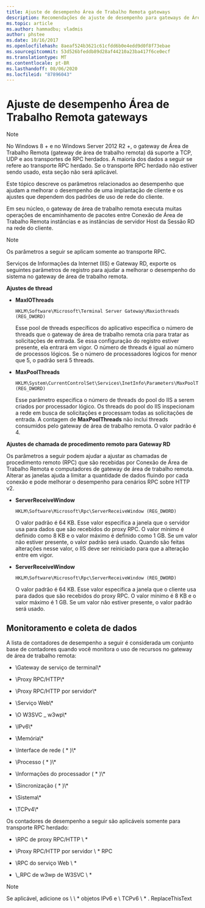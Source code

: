 ```yaml
---
title: Ajuste de desempenho Área de Trabalho Remota gateways
description: Recomendações de ajuste de desempenho para gateways de Área de Trabalho Remota
ms.topic: article
ms.author: hammadbu; vladmis
author: phstee
ms.date: 10/16/2017
ms.openlocfilehash: 8aeaf524b3621c61cfdd6b0e4edd9d0f8f73ebae
ms.sourcegitcommit: 53d526bfeddb89d28af44210a23ba417f6ce0ecf
ms.translationtype: MT
ms.contentlocale: pt-BR
ms.lasthandoff: 08/06/2020
ms.locfileid: "87896043"
---
```

# <a name="performance-tuning-remote-desktop-gateways"></a>Ajuste de desempenho Área de Trabalho Remota gateways

> [!NOTE]
> No Windows 8 + e no Windows Server 2012 R2 +, o gateway de Área de Trabalho Remota (gateway de área de trabalho remota) dá suporte a TCP, UDP e aos transportes de RPC herdados. A maioria dos dados a seguir se refere ao transporte RPC herdado. Se o transporte RPC herdado não estiver sendo usado, esta seção não será aplicável.

Este tópico descreve os parâmetros relacionados ao desempenho que ajudam a melhorar o desempenho de uma implantação de cliente e os ajustes que dependem dos padrões de uso de rede do cliente.

Em seu núcleo, o gateway de área de trabalho remota executa muitas operações de encaminhamento de pacotes entre Conexão de Área de Trabalho Remota instâncias e as instâncias de servidor Host da Sessão RD na rede do cliente.

> [!NOTE]
> Os parâmetros a seguir se aplicam somente ao transporte RPC.

Serviços de Informações da Internet (IIS) e Gateway RD, exporte os seguintes parâmetros de registro para ajudar a melhorar o desempenho do sistema no gateway de área de trabalho remota.

**Ajustes de thread**

-   **MaxIOThreads**

    ``` syntax
    HKLM\Software\Microsoft\Terminal Server Gateway\Maxiothreads (REG_DWORD)
    ```

    Esse pool de threads específicos do aplicativo especifica o número de threads que o gateway de área de trabalho remota cria para tratar as solicitações de entrada. Se essa configuração do registro estiver presente, ela entrará em vigor. O número de threads é igual ao número de processos lógicos. Se o número de processadores lógicos for menor que 5, o padrão será 5 threads.

-   **MaxPoolThreads**

    ``` syntax
    HKLM\System\CurrentControlSet\Services\InetInfo\Parameters\MaxPoolThreads (REG_DWORD)
    ```

    Esse parâmetro especifica o número de threads do pool do IIS a serem criados por processador lógico. Os threads do pool do IIS inspecionam a rede em busca de solicitações e processam todas as solicitações de entrada. A contagem de **MaxPoolThreads** não inclui threads consumidos pelo gateway de área de trabalho remota. O valor padrão é 4.

**Ajustes de chamada de procedimento remoto para Gateway RD**

Os parâmetros a seguir podem ajudar a ajustar as chamadas de procedimento remoto (RPC) que são recebidas por Conexão de Área de Trabalho Remota e computadores de gateway de área de trabalho remota. Alterar as janelas ajuda a limitar a quantidade de dados fluindo por cada conexão e pode melhorar o desempenho para cenários RPC sobre HTTP v2.

-   **ServerReceiveWindow**

    ``` syntax
    HKLM\Software\Microsoft\Rpc\ServerReceiveWindow (REG_DWORD)
    ```

    O valor padrão é 64 KB. Esse valor especifica a janela que o servidor usa para dados que são recebidos do proxy RPC. O valor mínimo é definido como 8 KB e o valor máximo é definido como 1 GB. Se um valor não estiver presente, o valor padrão será usado. Quando são feitas alterações nesse valor, o IIS deve ser reiniciado para que a alteração entre em vigor.

-   **ServerReceiveWindow**

    ``` syntax
    HKLM\Software\Microsoft\Rpc\ServerReceiveWindow (REG_DWORD)
    ```

    O valor padrão é 64 KB. Esse valor especifica a janela que o cliente usa para dados que são recebidos do proxy RPC. O valor mínimo é 8 KB e o valor máximo é 1 GB. Se um valor não estiver presente, o valor padrão será usado.

## <a name="monitoring-and-data-collection"></a>Monitoramento e coleta de dados

A lista de contadores de desempenho a seguir é considerada um conjunto base de contadores quando você monitora o uso de recursos no gateway de área de trabalho remota:

-   \\Gateway de serviço de terminal\\\*

-   \\Proxy RPC/HTTP\\\*

-   \\Proxy RPC/HTTP por servidor\\\*

-   \\Serviço Web\\\*

-   \\O W3SVC \_ w3wp\\\*

-   \\IPv6\\\*

-   \\Memória\\\*

-   \\Interface de rede ( \* )\\\*

-   \\Processo ( \* )\\\*

-   \\Informações do processador ( \* )\\\*

-   \\Sincronização ( \* )\\\*

-   \\Sistema\\\*

-   \\TCPv4\\\*

Os contadores de desempenho a seguir são aplicáveis somente para transporte RPC herdado:

-   \\RPC de proxy RPC/HTTP \\ \*

-   \\Proxy RPC/HTTP por servidor \\ \* RPC

-   \\RPC do serviço Web \\ \*

-   \\\_RPC de w3wp de W3SVC \\ \*

> [!NOTE]
> Se aplicável, adicione os \\ \\ \* objetos IPv6 e \\ TCPv6 \\ \* . ReplaceThisText

